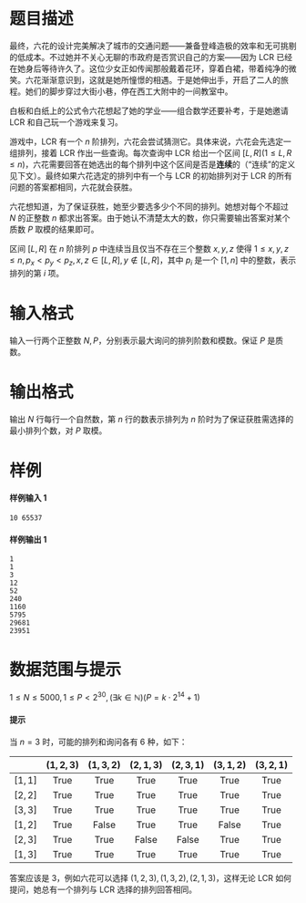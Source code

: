 
# 题目描述

最终，六花的设计完美解决了城市的交通问题——兼备登峰造极的效率和无可挑剔的低成本。不过她并不关心无聊的市政府是否赏识自己的方案——因为 LCR 已经在她身后等待许久了。这位少女正如传闻那般戴着花环，穿着白裙，带着纯净的微笑。六花渐渐意识到，这就是她所憧憬的相遇。于是她伸出手，开启了二人的旅程。她们的脚步穿过大街小巷，停在西工大附中的一间教室中。

白板和白纸上的公式令六花想起了她的学业——组合数学还要补考，于是她邀请 LCR 和自己玩一个游戏来复习。

游戏中，LCR 有一个 $n$ 阶排列，六花会尝试猜测它。具体来说，六花会先选定一组排列，接着 LCR 作出一些查询。每次查询中 LCR 给出一个区间 $[L, R] (1\le L, R\le n)$，六花需要回答在她选出的每个排列中这个区间是否是**连续**的（“连续”的定义见下文）。最终如果六花选定的排列中有一个与 LCR 的初始排列对于 LCR 的所有问题的答案都相同，六花就会获胜。

六花想知道，为了保证获胜，她至少要选多少个不同的排列。她想对每个不超过 $N$ 的正整数 $n$ 都求出答案。由于她认不清楚太大的数，你只需要输出答案对某个质数 $P$ 取模的结果即可。

区间 $[L,R]$ 在 $n$ 阶排列 $p$ 中连续当且仅当不存在三个整数 $x, y, z$ 使得 $1\le x,y,z\le n, p_x < p_y < p_z , x, z\in [L,R], y \notin [L,R]$，其中 $p_i$ 是一个 $[1,n]$ 中的整数，表示排列的第 $i$ 项。

# 输入格式

输入一行两个正整数 $N, P$，分别表示最大询问的排列阶数和模数。保证 $P$ 是质数。

# 输出格式

输出 $N$ 行每行一个自然数，第 $n$ 行的数表示排列为 $n$ 阶时为了保证获胜需选择的最小排列个数，对 $P$ 取模。

# 样例

#### 样例输入 1
```plain
10 65537
```

#### 样例输出 1
```plain
1
1
3
12
52
240
1160
5795
29681
23951
```

# 数据范围与提示

$1\le N\le 5000, 1\le P < 2^{30}, (\exists k\in \mathbb{N})(P = k\cdot 2^{14}+1)$

#### 提示

当 $n=3$ 时，可能的排列和询问各有 $6$ 种，如下：

| | $(1,2,3)$ | $(1,3,2)$ | $(2,1,3)$ | $(2,3,1)$ | $(3,1,2)$ | $(3,2,1)$ |
| :-: | :-: | :-: | :-: | :-: | :-: | :-: |
| $[1,1]$ | True | True | True | True | True | True |
| $[2,2]$ | True | True | True | True | True | True |
| $[3,3]$ | True | True | True | True | True | True |
| $[1,2]$ | True | False | True | True | False | True |
| $[2,3]$ | True | True | False | False | True | True |
| $[1,3]$ | True | True | True | True | True | True |

答案应该是 $3$，例如六花可以选择 $(1,2,3),(1,3,2),(2,1,3)$，这样无论 LCR 如何提问，她总有一个排列与 LCR 选择的排列回答相同。

